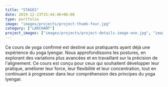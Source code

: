 ```yaml
---
title: "STAGES"
date: 2019-12-23T15:44:46+06:00
type: portfolio
image: "images/projects/project-thumb-four.jpg"
category: ["LARCHANT"]
project_images: ["images/projects/project-details-image-one.jpg", "images/projects/project-details-image-two.jpg"]
---
```


Ce cours de yoga confirmé est destiné aux pratiquants ayant déjà une expérience du yoga Iyengar. Nous approfondissons les postures, en explorant des variations plus avancées et en travaillant sur la précision de l'alignement. Ce cours est conçu pour ceux qui souhaitent développer leur pratique, améliorer leur force, leur flexibilité et leur concentration, tout en continuant à progresser dans leur compréhension des principes du yoga Iyengar.